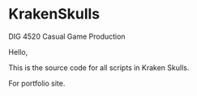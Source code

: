 # KrakenSkulls
DIG 4520 Casual Game Production

Hello,

This is the source code for all scripts in Kraken Skulls.

For portfolio site.
